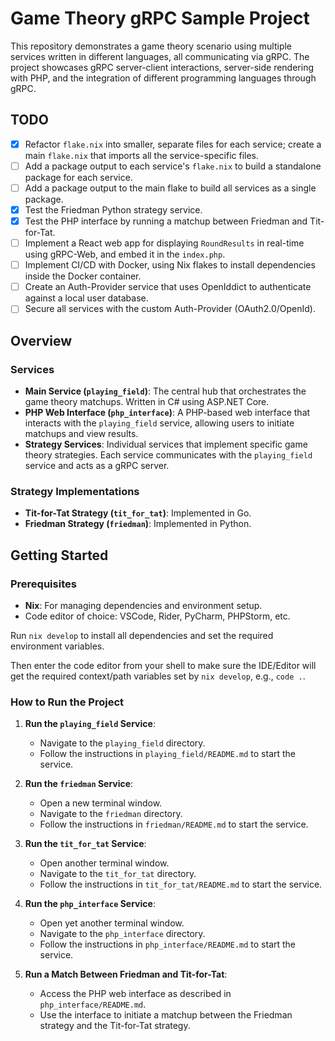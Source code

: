 # Game Theory gRPC Sample Project

This repository demonstrates a game theory scenario using multiple services written in different languages, all communicating via gRPC. The project showcases gRPC server-client interactions, server-side rendering with PHP, and the integration of different programming languages through gRPC.

## TODO

-   [x] Refactor `flake.nix` into smaller, separate files for each service; create a main `flake.nix` that imports all the service-specific files.
-   [ ] Add a package output to each service's `flake.nix` to build a standalone package for each service.
-   [ ] Add a package output to the main flake to build all services as a single package.
-   [x] Test the Friedman Python strategy service.
-   [x] Test the PHP interface by running a matchup between Friedman and Tit-for-Tat.
-   [ ] Implement a React web app for displaying `RoundResults` in real-time using gRPC-Web, and embed it in the `index.php`.
-   [ ] Implement CI/CD with Docker, using Nix flakes to install dependencies inside the Docker container.
-   [ ] Create an Auth-Provider service that uses OpenIddict to authenticate against a local user database.
-   [ ] Secure all services with the custom Auth-Provider (OAuth2.0/OpenId).

## Overview

### Services

-   **Main Service (`playing_field`)**: The central hub that orchestrates the game theory matchups. Written in C# using ASP.NET Core.
-   **PHP Web Interface (`php_interface`)**: A PHP-based web interface that interacts with the `playing_field` service, allowing users to initiate matchups and view results.
-   **Strategy Services**: Individual services that implement specific game theory strategies. Each service communicates with the `playing_field` service and acts as a gRPC server.

### Strategy Implementations

-   **Tit-for-Tat Strategy (`tit_for_tat`)**: Implemented in Go.
-   **Friedman Strategy (`friedman`)**: Implemented in Python.

## Getting Started

### Prerequisites

-   **Nix**: For managing dependencies and environment setup.
-   Code editor of choice: VSCode, Rider, PyCharm, PHPStorm, etc.

Run `nix develop` to install all dependencies and set the required environment variables.

Then enter the code editor from your shell to make sure the IDE/Editor will get the required context/path variables set by `nix develop`, e.g., `code .`.

### How to Run the Project

1. **Run the `playing_field` Service**:

    - Navigate to the `playing_field` directory.
    - Follow the instructions in `playing_field/README.md` to start the service.

2. **Run the `friedman` Service**:

    - Open a new terminal window.
    - Navigate to the `friedman` directory.
    - Follow the instructions in `friedman/README.md` to start the service.

3. **Run the `tit_for_tat` Service**:

    - Open another terminal window.
    - Navigate to the `tit_for_tat` directory.
    - Follow the instructions in `tit_for_tat/README.md` to start the service.

4. **Run the `php_interface` Service**:

    - Open yet another terminal window.
    - Navigate to the `php_interface` directory.
    - Follow the instructions in `php_interface/README.md` to start the service.

5. **Run a Match Between Friedman and Tit-for-Tat**:
    - Access the PHP web interface as described in `php_interface/README.md`.
    - Use the interface to initiate a matchup between the Friedman strategy and the Tit-for-Tat strategy.
